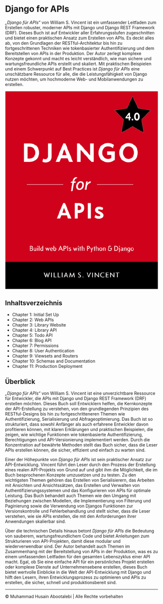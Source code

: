 <!-- ©©©©©©©©©©©©©©©©©©©©©©©© All Rights Are Reserved By Muhammad Husain Abootalebi ©©©©©©©©©©©©©©©©©©©©©©©©©©©©©©©©©© -->

# Django for APIs

*„Django für APIs“* von William S. Vincent ist ein umfassender Leitfaden zum Erstellen robuster, moderner APIs mit Django und Django REST Framework (DRF). Dieses Buch ist auf Entwickler aller Erfahrungsstufen zugeschnitten und bietet einen praktischen Ansatz zum Erstellen von APIs. Es deckt alles ab, von den Grundlagen der RESTful-Architektur bis hin zu fortgeschrittenen Techniken wie tokenbasierter Authentifizierung und dem Bereitstellen von APIs in der Produktion. Der Autor zerlegt komplexe Konzepte gekonnt und macht es leicht verständlich, wie man sichere und wartungsfreundliche APIs erstellt und skaliert. Mit praktischen Beispielen und einem Schwerpunkt auf Best Practices ist *Django für APIs* eine unschätzbare Ressource für alle, die die Leistungsfähigkeit von Django nutzen möchten, um hochmoderne Web- und Mobilanwendungen zu erstellen.

![Django For Beginners](../../assets/Books/Book%20Covers/0%20-%203%20-%20Django%20for%20APIs.webp)

## Inhaltsverzeichnis

- Chapter 1: Initial Set Up
- Chapter 2: Web APIs
- Chapter 3: Library Website
- Chapter 4: Library API
- Chapter 5: Todo API
- Chapter 6: Blog API
- Chapter 7: Permissions
- Chapter 8: User Authentication
- Chapter 9: Viewsets and Routers
- Chapter 10: Schemas and Documentation
- Chapter 11: Production Deployment

## Überblick

*„Django für APIs“* von William S. Vincent ist eine unverzichtbare Ressource für Entwickler, die APIs mit Django und Django REST Framework (DRF) erstellen möchten. Dieses Buch soll Entwicklern helfen, die Kernkonzepte der API-Erstellung zu verstehen, von den grundlegenden Prinzipien des RESTful-Designs bis hin zu fortgeschritteneren Themen wie Authentifizierung, Serialisierung und Abfrageoptimierung. Das Buch ist so strukturiert, dass sowohl Anfänger als auch erfahrene Entwickler davon profitieren können, mit klaren Erklärungen und praktischen Beispielen, die zeigen, wie wichtige Funktionen wie tokenbasierte Authentifizierung, Berechtigungen und API-Versionierung implementiert werden. Durch die Konzentration auf bewährte Methoden stellt das Buch sicher, dass die Leser APIs erstellen können, die sicher, effizient und einfach zu warten sind.

Einer der Höhepunkte von *Django für APIs* ist sein praktischer Ansatz zur API-Entwicklung. Vincent führt den Leser durch den Prozess der Erstellung eines realen API-Projekts von Grund auf und gibt ihm die Möglichkeit, die im Buch besprochenen Konzepte umzusetzen und zu testen. Zu den wichtigsten Themen gehören das Erstellen von Serialisierern, das Arbeiten mit Ansichten und Ansichtssätzen, das Erstellen und Verwalten von Authentifizierungssystemen und das Konfigurieren von APIs für optimale Leistung. Das Buch behandelt auch Themen wie den Umgang mit Beziehungen zwischen Modellen, die Implementierung von Filterung und Paginierung sowie die Verwendung von Djangos Funktionen zur Versionskontrolle und Fehlerbehandlung und stellt sicher, dass die Leser verstehen, wie sie APIs erstellen, die mit den Anforderungen ihrer Anwendungen skalierbar sind.

Über die technischen Details hinaus betont *Django für APIs* die Bedeutung von sauberem, wartungsfreundlichem Code und bietet Anleitungen zum Strukturieren von API-Projekten, damit diese modular und wiederverwendbar sind. Der Autor behandelt auch Themen im Zusammenhang mit der Bereitstellung von APIs in der Produktion, was es zu einem umfassenden Leitfaden für den gesamten Lebenszyklus einer API macht. Egal, ob Sie eine einfache API für ein persönliches Projekt erstellen oder komplexe Dienste auf Unternehmensebene erstellen, dieses Buch bietet wertvolle Einblicke in die Welt der API-Entwicklung mit Django und hilft den Lesern, ihren Entwicklungsprozess zu optimieren und APIs zu erstellen, die sicher, schnell und produktionsbereit sind.

---

© Muhammad Husain Abootalebi | Alle Rechte vorbehalten

<!-- ©©©©©©©©©©©©©©©©©©©©©©©© All Rights Are Reserved By Muhammad Husain Abootalebi ©©©©©©©©©©©©©©©©©©©©©©©©©©©©©©©©©© -->
